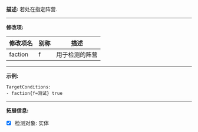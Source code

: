 **描述:** 若处在指定阵营.

---

**修改项:**

| 修改项名  | 别称           | 描述                      |
| --------- | -------------- | ------------------------- |
| faction | f | 用于检测的阵营 |

---

**示例:**

```
TargetConditions:
- faction{f=测试} true
```

---

**拓展信息:**

- [x] 检测对象: 实体
